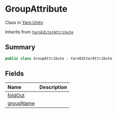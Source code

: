# GroupAttribute

Class in [Yarn.Unity](/docs/api/csharp/yarn.unity.md)

Inherits from [`YarnEditorAttribute`](/docs/api/csharp/yarn.unity.yarneditorattribute.md)

## Summary



```csharp
public class GroupAttribute : YarnEditorAttribute
```

## Fields

|Name|Description|
|:---|:---|
|[foldOut](/docs/api/csharp/yarn.unity.groupattribute.foldout.md)||
|[groupName](/docs/api/csharp/yarn.unity.groupattribute.groupname.md)||


